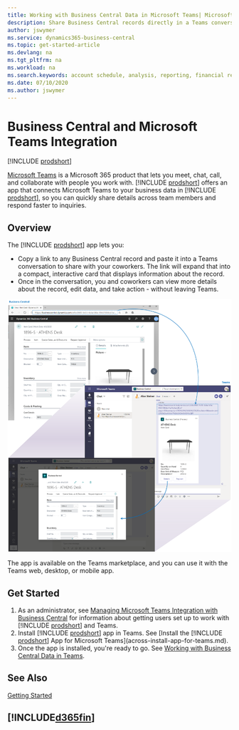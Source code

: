 ```yaml
---
title: Working with Business Central Data in Microsoft Teams| Microsoft Docs
description: Share Business Central records directly in a Teams conversation.
author: jswymer
ms.service: dynamics365-business-central
ms.topic: get-started-article
ms.devlang: na
ms.tgt_pltfrm: na
ms.workload: na
ms.search.keywords: account schedule, analysis, reporting, financial report, business intelligence, KPI
ms.date: 07/10/2020
ms.author: jswymer
---
```


# Business Central and Microsoft Teams Integration

[!INCLUDE [prodshort](includes/2020rw_online_only.md)]

[Microsoft Teams](https://www.microsoft.com/en-us/microsoft-365/microsoft-teams) is a Microsoft 365 product that lets you meet, chat, call, and collaborate with people you work with. [!INCLUDE [prodshort](includes/prodshort.md)] offers an app that connects Microsoft Teams to your business data in [!INCLUDE [prodshort](includes/prodshort.md)], so you can quickly share details across team members and respond faster to inquiries.

## Overview

The [!INCLUDE [prodshort](includes/prodshort.md)] app lets you:

- Copy a link to any Business Central record and paste it into a Teams conversation to share with your coworkers. The link will expand that into a compact, interactive card that displays information about the record.
- Once in the conversation, you and coworkers can view more details about the record, edit data, and take action - without leaving Teams.

[![Teams integration with Business Central](media/teams-intro-v3.png)](media/teams-intro-v3.png#lightbox)

The app is available on the Teams marketplace, and you can use it with the Teams web, desktop, or mobile app.

## Get Started

1. As an administrator, see [Managing Microsoft Teams Integration with Business Central](admin-teams-integration.md) for information about getting users set up to work with [!INCLUDE [prodshort](includes/prodshort.md)] and Teams.
2. Install [!INCLUDE [prodshort](includes/prodshort.md)] app in Teams. See [Install the [!INCLUDE [prodshort](includes/prodshort.md)] App for Microsoft Teams](across-install-app-for-teams.md).
3. Once the app is installed, you're ready to go. See [Working with Business Central Data in Teams](across-working-with-teams.md). 

## See Also

[Getting Started](product-get-started.md)  

## [!INCLUDE[d365fin](includes/free_trial_md.md)]  
